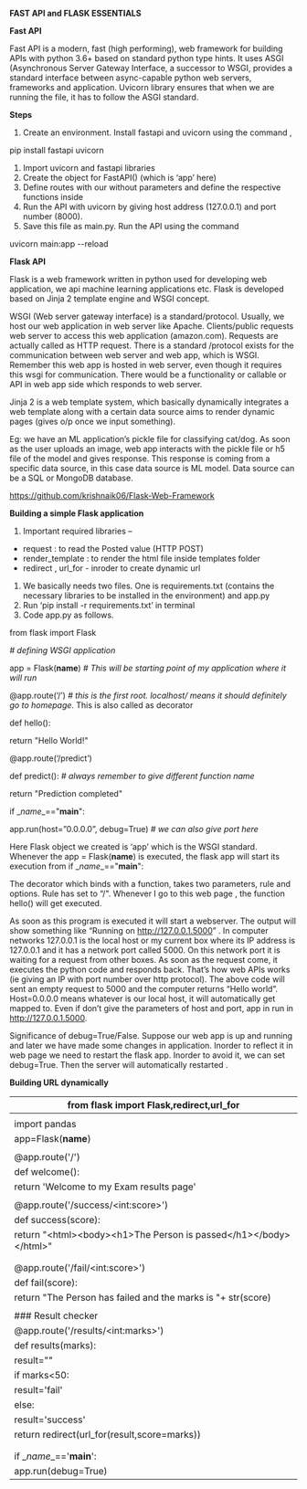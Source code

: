 **FAST API and FLASK ESSENTIALS**

**Fast API**

Fast API is a modern, fast (high performing), web framework for building APIs with python 3.6+ based on standard python type hints. It uses ASGI (Asynchronous Server Gateway Interface, a successor to WSGI, provides a standard interface between async-capable python web servers, frameworks and application. Uvicorn library ensures that when we are running the file, it has to follow the ASGI standard.

**Steps**

1.  Create an environment. Install fastapi and uvicorn using the command ,

pip install fastapi uvicorn

1.  Import uvicorn and fastapi libraries
2.  Create the object for FastAPI() (which is ‘app’ here)
3.  Define routes with our without parameters and define the respective functions inside
4.  Run the API with uvicorn by giving host address (127.0.0.1) and port number (8000).
5.  Save this file as main.py. Run the API using the command

uvicorn main:app --reload

**Flask API**

Flask is a web framework written in python used for developing web application, we api machine learning applications etc. Flask is developed based on Jinja 2 template engine and WSGI concept.

WSGI (Web server gateway interface) is a standard/protocol. Usually, we host our web application in web server like Apache. Clients/public requests web server to access this web application (amazon.com). Requests are actually called as HTTP request. There is a standard /protocol exists for the communication between web server and web app, which is WSGI. Remember this web app is hosted in web server, even though it requires this wsgi for communication. There would be a functionality or callable or API in web app side which responds to web server.

Jinja 2 is a web template system, which basically dynamically integrates a web template along with a certain data source aims to render dynamic pages (gives o/p once we input something).

Eg: we have an ML application’s pickle file for classifying cat/dog. As soon as the user uploads an image, web app interacts with the pickle file or h5 file of the model and gives response. This response is coming from a specific data source, in this case data source is ML model. Data source can be a SQL or MongoDB database.

<https://github.com/krishnaik06/Flask-Web-Framework>

**Building a simple Flask application**

1.  Important required libraries –
-   request : to read the Posted value (HTTP POST)
-   render_template : to render the html file inside templates folder
-   redirect , url_for - inroder to create dynamic url
1.  We basically needs two files. One is requirements.txt (contains the necessary libraries to be installed in the environment) and app.py
2.  Run ‘pip install -r requirements.txt’ in terminal
3.  Code app.py as follows.

from flask import Flask

*\# defining WSGI application*

app = Flask(__name__) *\# This will be starting point of my application where it will run*

@app.route(‘/’) *\# this is the first root. localhost/ means it should definitely go to homepage*. This is also called as decorator

def hello():

return "Hello World!"

@app.route(‘/predict’)

def predict(): *\# always remember to give different function name*

return "Prediction completed"

if \__name__=="__main__":

app.run(host=”0.0.0.0”, debug=True) *\# we can also give port here*

Here Flask object we created is ‘app’ which is the WSGI standard. Whenever the app = Flask(__name__) is executed, the flask app will start its execution from if \__name__=="__main__":

The decorator which binds with a function, takes two parameters, rule and options. Rule has set to “/". Whenever I go to this web page , the function hello() will get executed.

As soon as this program is executed it will start a webserver. The output will show something like “Running on <http://127.0.0.1.5000>” . In computer networks 127.0.0.1 is the local host or my current box where its IP address is 127.0.0.1 and it has a network port called 5000. On this network port it is waiting for a request from other boxes. As soon as the request come, it executes the python code and responds back. That’s how web APIs works (ie giving an IP with port number over http protocol). The above code will sent an empty request to 5000 and the computer returns “Hello world”. Host=0.0.0.0 means whatever is our local host, it will automatically get mapped to. Even if don’t give the parameters of host and port, app in run in <http://127.0.0.1.5000>.

Significance of debug=True/False. Suppose our web app is up and running and later we have made some changes in application. Inorder to reflect it in web page we need to restart the flask app. Inorder to avoid it, we can set debug=True. Then the server will automatically restarted .

**Building URL dynamically**

| from flask import Flask,redirect,url_for                                      |
|-------------------------------------------------------------------------------|
|                                                                               |
| import pandas                                                                 |
| app=Flask(__name__)                                                           |
|                                                                               |
| @app.route('/')                                                               |
| def welcome():                                                                |
|  return 'Welcome to my Exam results page'                                     |
|                                                                               |
| @app.route('/success/\<int:score\>')                                          |
| def success(score):                                                           |
|  return "\<html\>\<body\>\<h1\>The Person is passed\</h1\>\</body\>\</html\>" |
|                                                                               |
|                                                                               |
| @app.route('/fail/\<int:score\>')                                             |
| def fail(score):                                                              |
|  return "The Person has failed and the marks is "+ str(score)                 |
|                                                                               |
| \#\#\# Result checker                                                         |
| @app.route('/results/\<int:marks\>')                                          |
| def results(marks):                                                           |
|  result=""                                                                    |
|  if marks\<50:                                                                |
|  result='fail'                                                                |
|  else:                                                                        |
|  result='success'                                                             |
|  return redirect(url_for(result,score=marks))                                 |
|                                                                               |
|                                                                               |
| if \__name__=='__main__':                                                     |
|  app.run(debug=True)                                                          |
